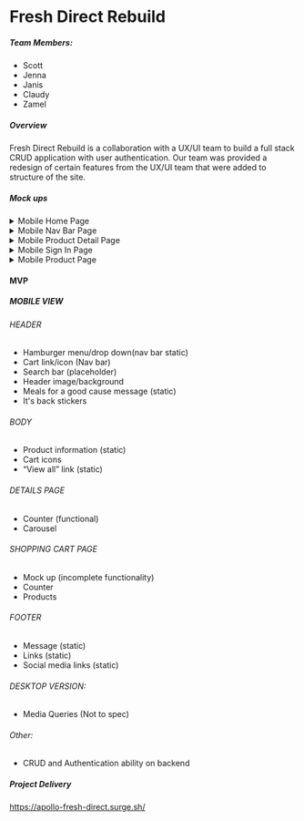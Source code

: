 # Fresh Direct Rebuild

##### Team Members:

- Scott
- Jenna
- Janis
- Claudy
- Zamel


##### Overview

Fresh Direct Rebuild is a collaboration with a UX/UI team to build a full stack CRUD application with user authentication. Our team was provided a redesign of certain features from the UX/UI team that were added to structure of the site. 


##### Mock ups 



<details>
<summary>Mobile Home Page</summary>
<img src="https://user-images.githubusercontent.com/61858219/82616054-0f2b8280-9b9a-11ea-9228-b7ae458a7bc2.png" >
</details>

<details>
<summary>Mobile Nav Bar Page</summary>
<img src="https://user-images.githubusercontent.com/61858219/82616550-84e41e00-9b9b-11ea-949f-2ad93683e324.png" >
</details>

<details>
<summary>Mobile Product Detail Page</summary>
<img src="https://user-images.githubusercontent.com/61858219/82616642-cc6aaa00-9b9b-11ea-86a9-666c562fcef4.png" >
</details>

<details>
<summary>Mobile Sign In Page</summary>
<img src="https://user-images.githubusercontent.com/61858219/82616699-f754fe00-9b9b-11ea-9457-53177c292d30.png" >
</details>

<details>
<summary>Mobile Product Page</summary>
<img src="https://user-images.githubusercontent.com/61858219/82616750-1ce20780-9b9c-11ea-8f58-0404e0171f25.png" >
</details>


#### MVP 

##### MOBILE VIEW 


###### HEADER

- Hamburger menu/drop down(nav bar static)
- Cart link/icon (Nav bar)
- Search bar (placeholder)
- Header image/background
- Meals for a good cause message (static)
- It's back stickers 


###### BODY

- Product information (static)
- Cart icons  
- “View all” link (static)


###### DETAILS PAGE  


- Counter (functional)
- Carousel 



###### SHOPPING CART PAGE

- Mock up (incomplete functionality)
- Counter
- Products


###### FOOTER

- Message (static)
- Links (static)
- Social media links (static)



###### DESKTOP VERSION: 

- Media Queries (Not to spec)

###### Other: 

- CRUD and Authentication ability on backend


##### Project Delivery

https://apollo-fresh-direct.surge.sh/
